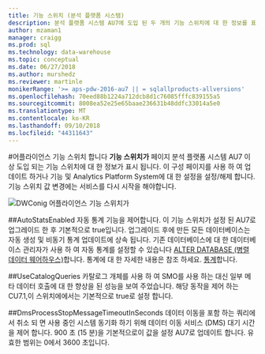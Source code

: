 ```yaml
---
title: 기능 스위치 (분석 플랫폼 시스템)
description: 분석 플랫폼 시스템 AU7에 도입 된 두 개의 기능 스위치에 대 한 정보를 표시 합니다.
author: mzaman1
manager: craigg
ms.prod: sql
ms.technology: data-warehouse
ms.topic: conceptual
ms.date: 06/27/2018
ms.author: murshedz
ms.reviewer: martinle
monikerRange: '>= aps-pdw-2016-au7 || = sqlallproducts-allversions'
ms.openlocfilehash: 70eed88b1224a712dcb8d1c76085fffc839155a5
ms.sourcegitcommit: 8008ea52e25e65baae236631b48ddfc33014a5e0
ms.translationtype: MT
ms.contentlocale: ko-KR
ms.lasthandoff: 09/10/2018
ms.locfileid: "44311643"
---
```

#<a name="appliance-feature-switches"></a>어플라이언스 기능 스위치
합니다 **기능 스위치가** 페이지 분석 플랫폼 시스템 AU7 이상 도입 되는 기능 스위치에 대 한 정보가 표시 됩니다. 이 구성 페이지를 사용 하 여 업데이트 하거나 기능 및 Analytics Platform System에 대 한 설정을 설정/해제 합니다. 기능 스위치 값 변경에는 서비스를 다시 시작을 해야합니다.

![DWConig 어플라이언스 기능 스위치가](media/feature-switch/SQL_Server_PDW_DWConfig_feature_switch.png "DWConig 어플라이언스 기능 스위치") 

##<a name="autostatsenabled"></a>AutoStatsEnabled
자동 통계 기능을 제어합니다. 이 기능 스위치가 설정 된 AU7로 업그레이드 한 후 기본적으로 true입니다. 업그레이드 후에 만든 모든 데이터베이스는 자동 생성 및 비동기 통계 업데이트에 상속 됩니다. 기존 데이터베이스에 대 한 데이터베이스 관리자가 사용 하 여 자동 통계를 설정할 수 있습니다 [ALTER DATABASE (병렬 데이터 웨어하우스)](../t-sql/statements/alter-database-transact-sql.md?tabs=sqlpdw)합니다. 통계에 대 한 자세한 내용은 참조 하세요. [통계](../relational-databases/statistics/statistics.md)합니다.

##<a name="usecatalogqueries"></a>UseCatalogQueries
카탈로그 개체를 사용 하 여 SMO를 사용 하는 대신 일부 메타 데이터 호출에 대 한 향상을 된 성능을 보여 주었습니다. 해당 동작을 제어 하는 CU7.1,이 스위치에에서는 기본적으로 true로 설정 합니다. 

##<a name="dmsprocessstopmessagetimeoutinseconds"></a>DmsProcessStopMessageTimeoutInSeconds
데이터 이동을 포함 하는 쿼리에서 취소 되 면 사용 중인 시스템 동기화 하기 위해 데이터 이동 서비스 (DMS) 대기 시간을 제어 합니다. 900 초 (15 분)을 기본적으로이 값을 설정 AU7로 업데이트 합니다. 유효한 범위는 0에서 3600 초입니다.
